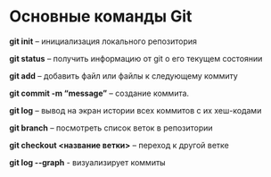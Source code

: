 # Основные команды Git

**git init** – инициализация локального репозитория

**git status** – получить информацию от git о его текущем состоянии

**git add** – добавить файл или файлы к следующему коммиту

**git commit -m “message”** – создание коммита.

**git log** – вывод на экран истории всех коммитов с их хеш-кодами

**git branch** – посмотреть список веток в репозитории

**git checkout <название ветки>** – переход к другой ветке

**git log --graph** - визуализирует коммиты
